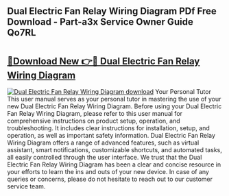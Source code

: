 ## Dual Electric Fan Relay Wiring Diagram PDf Free Download - Part-a3x Service Owner Guide Qo7RL

# <h2><a href="http://dfqhlzk.blite.top/?on=Dual+Electric+Fan+Relay+Wiring+Diagram">🔗Download New 👉🔴 Dual Electric Fan Relay Wiring Diagram</a></h2>

[![Dual Electric Fan Relay Wiring Diagram download](https://i.imgur.com/lujVjoI.png)](http://dfqhlzk.blite.top/?on=Dual+Electric+Fan+Relay+Wiring+Diagram)
Your Personal Tutor This user manual serves as your personal tutor in mastering the use of your new Dual Electric Fan Relay Wiring Diagram. Before using your Dual Electric Fan Relay Wiring Diagram, please refer to this user manual for comprehensive instructions on product setup, operation, and troubleshooting. It includes clear instructions for installation, setup, and operation, as well as important safety information. Dual Electric Fan Relay Wiring Diagram offers a range of advanced features, such as virtual assistant, smart notifications, customizable shortcuts, and automated tasks, all easily controlled through the user interface. We trust that the Dual Electric Fan Relay Wiring Diagram has been a clear and concise resource in your efforts to learn the ins and outs of your new device. In case of any queries or concerns, please do not hesitate to reach out to our customer service team.
